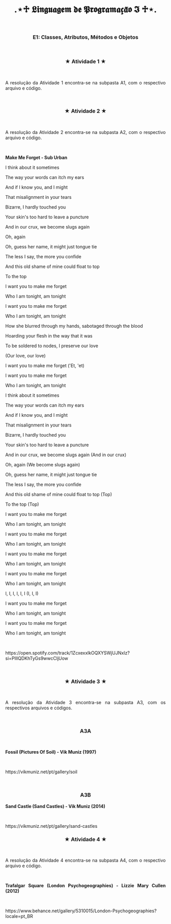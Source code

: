 <h1 align="center"> .⋆♱ 𝕷𝖎𝖓𝖌𝖚𝖆𝖌𝖊𝖒 𝖉𝖊 𝕻𝖗𝖔𝖌𝖗𝖆𝖒𝖆𝖈̧𝖆̃𝖔 𝕴 ♱⋆. </h1>
<br>
<h3 align="center"> E1: Classes, Atributos, Métodos e Objetos </h3>
<br>
<h3 align="center"> ★ Atividade 1 ★ </h3>
<br>
<p align="justify"> A resolução da Atividade 1 encontra-se na subpasta A1, com o respectivo arquivo e código. </p>
<br>
<h3 align="center"> ★ Atividade 2 ★ </h3>
<br>
<p align="justify"> A resolução da Atividade 2 encontra-se na subpasta A2, com o respectivo arquivo e código. </p>
<br>
<p align="justify"><strong> Make Me Forget - Sub Urban </strong></p>
<p align="justify"> I think about it sometimes </p>
<p align="justify"> The way your words can itch my ears </p>
<p align="justify"> And if I know you, and I might </p>
<p align="justify"> That misalignment in your tears </p>
<p align="justify"> Bizarre, I hardly touched you </p>
<p align="justify"> Your skin's too hard to leave a puncture </p>
<p align="justify"> And in our crux, we become slugs again </p>
<p align="justify"> Oh, again </p>
<p align="justify"> Oh, guess her name, it might just tongue tie </p>
<p align="justify"> The less I say, the more you confide </p>
<p align="justify"> And this old shame of mine could float to top </p>
<p align="justify"> To the top </p>
<p align="justify"> I want you to make me forget </p>
<p align="justify"> Who I am tonight, am tonight </p>
<p align="justify"> I want you to make me forget </p>
<p align="justify"> Who I am tonight, am tonight </p>
<p align="justify"> How she blurred through my hands, sabotaged through the blood </p>
<p align="justify"> Hoarding your flesh in the way that it was </p> 
<p align="justify"> To be soldered to nodеs, I preserve our lovе </p> 
<p align="justify"> (Our love, our love) </p> 
<p align="justify"> I want you to make me forget ('Et, 'et) </p> 
<p align="justify"> I want you to make me forget </p> 
<p align="justify"> Who I am tonight, am tonight </p>
<p align="justify"> I think about it sometimes </p>
<p align="justify"> The way your words can itch my ears </p>
<p align="justify"> And if I know you, and I might </p>
<p align="justify"> That misalignment in your tears </p>
<p align="justify"> Bizarre, I hardly touched you </p>
<p align="justify"> Your skin's too hard to leave a puncture </p>
<p align="justify"> And in our crux, we become slugs again (And in our crux) </p>
<p align="justify"> Oh, again (We become slugs again) </p>
<p align="justify"> Oh, guess her name, it might just tongue tie </p>
<p align="justify"> The less I say, the more you confide </p>
<p align="justify"> And this old shame of mine could float to top (Top) </p>
<p align="justify"> To the top (Top) </p>
<p align="justify"> I want you to make me forget </p>
<p align="justify"> Who I am tonight, am tonight </p>
<p align="justify"> I want you to make me forget </p> 
<p align="justify"> Who I am tonight, am tonight </p> 
<p align="justify"> I want you to make me forget </p> 
<p align="justify"> Who I am tonight, am tonight </p>
<p align="justify"> I want you to make me forget </p>
<p align="justify"> Who I am tonight, am tonight </p>
<p align="justify"> I, I, I, I, I, I (I, I, I) </p>
<p align="justify"> I want you to make me forget </p>
<p align="justify"> Who I am tonight, am tonight </p>
<p align="justify"> I want you to make me forget </p>
<p align="justify"> Who I am tonight, am tonight </p>
<br>
<p align="justify"> https://open.spotify.com/track/1ZcxexxlkOQXYSWjUJNxIz?si=PlIlQDKhTyGs9wwcCljUow </p>
<br>
<h3 align="center"> ★ Atividade 3 ★ </h3>
<br>
<p align="justify"> A resolução da Atividade 3 encontra-se na subpasta A3, com os respectivos arquivos e códigos. </p>
<br>
<h3 align="center"> A3A </h3>
<br>
<p align="justify"><strong> Fossil (Pictures Of Soil) - Vik Muniz (1997) </strong></p>
<br>
<p align="justify"> https://vikmuniz.net/pt/gallery/soil </p>
<br>
<h3 align="center"> A3B </h3>
<p align="justify"><strong> Sand Castle (Sand Castles) - Vik Muniz (2014) </strong></p>
<br>
<p align="justify"> https://vikmuniz.net/pt/gallery/sand-castles
<br>
<h3 align="center"> ★ Atividade 4 ★ </h3>
<br>
<p align="justify"> A resolução da Atividade 4 encontra-se na subpasta A4, com o respectivo arquivo e código. </p>
<br>
<p align="justify"><strong> Trafalgar Square (London Psychogeographies) - Lizzie Mary Cullen (2012) </strong></p>
<br>
<p align="justify"> https://www.behance.net/gallery/5310015/London-Psychogeographies?locale=pt_BR </p>
<br>
